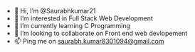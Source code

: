 - 👋 Hi, I’m @Saurabhkumar21
- 👀 I’m interested in Full Stack Web Development
- 🌱 I’m currently learning C Programming
- 💞️ I’m looking to collaborate on Front end web devlopement
- 📫 Ping me on saurabh.kumar8301094@gmail.com

<!---
Saurabhkumar21/Saurabhkumar21 is a ✨ special ✨ repository because its `README.md` (this file) appears on your GitHub profile.
You can click the Preview link to take a look at your changes.
--->
